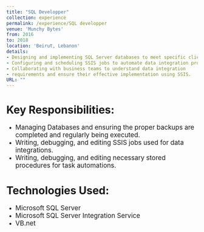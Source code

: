 ```yaml
---
title: "SQL Developper"
collection: experience
permalink: /experience/SQL developper
venue: 'Munchy Bytes'
from: 2016
to: 2018
location: 'Beirut, Lebanon'
details:
- Designing and implementing SQL Server databases to meet specific client requirements.
- Configuring and scheduling SSIS jobs to automate data integration processes.
- Collaborating with business teams to understand data integration
- requirements and ensure their effective implementation using SSIS.
URL: ""
---
```


# Key Responsibilities:
- <span style="font-size: 17px;"> Managing Databases and ensuring the proper backups are completed and regularly being executed. </span>
- <span style="font-size: 17px;"> Writing, debugging, and editing SSIS jobs used for data integrations.
- <span style="font-size: 17px;"> Writing, debugging, and editing necessary stored procedures for task automations.

# Technologies Used:
- <span style="font-size: 17px;"> Microsoft SQL Server </span>
- <span style="font-size: 17px;"> Microsoft SQL Server Integration Service </span>
- <span style="font-size: 17px;"> VB.net </span>

